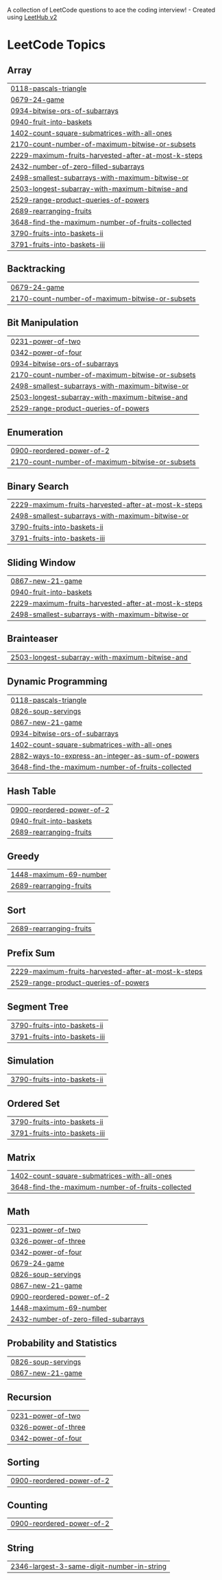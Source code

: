 A collection of LeetCode questions to ace the coding interview! - Created using [LeetHub v2](https://github.com/arunbhardwaj/LeetHub-2.0)
<!---LeetCode Topics Start-->
# LeetCode Topics
## Array
|  |
| ------- |
| [0118-pascals-triangle](https://github.com/Manya104/Assignment_BTech2026_2201920130098_DSA/tree/master/0118-pascals-triangle) |
| [0679-24-game](https://github.com/Manya104/Assignment_BTech2026_2201920130098_DSA/tree/master/0679-24-game) |
| [0934-bitwise-ors-of-subarrays](https://github.com/Manya104/Assignment_BTech2026_2201920130098_DSA/tree/master/0934-bitwise-ors-of-subarrays) |
| [0940-fruit-into-baskets](https://github.com/Manya104/Assignment_BTech2026_2201920130098_DSA/tree/master/0940-fruit-into-baskets) |
| [1402-count-square-submatrices-with-all-ones](https://github.com/Manya104/Assignment_BTech2026_2201920130098_DSA/tree/master/1402-count-square-submatrices-with-all-ones) |
| [2170-count-number-of-maximum-bitwise-or-subsets](https://github.com/Manya104/Assignment_BTech2026_2201920130098_DSA/tree/master/2170-count-number-of-maximum-bitwise-or-subsets) |
| [2229-maximum-fruits-harvested-after-at-most-k-steps](https://github.com/Manya104/Assignment_BTech2026_2201920130098_DSA/tree/master/2229-maximum-fruits-harvested-after-at-most-k-steps) |
| [2432-number-of-zero-filled-subarrays](https://github.com/Manya104/Assignment_BTech2026_2201920130098_DSA/tree/master/2432-number-of-zero-filled-subarrays) |
| [2498-smallest-subarrays-with-maximum-bitwise-or](https://github.com/Manya104/Assignment_BTech2026_2201920130098_DSA/tree/master/2498-smallest-subarrays-with-maximum-bitwise-or) |
| [2503-longest-subarray-with-maximum-bitwise-and](https://github.com/Manya104/Assignment_BTech2026_2201920130098_DSA/tree/master/2503-longest-subarray-with-maximum-bitwise-and) |
| [2529-range-product-queries-of-powers](https://github.com/Manya104/Assignment_BTech2026_2201920130098_DSA/tree/master/2529-range-product-queries-of-powers) |
| [2689-rearranging-fruits](https://github.com/Manya104/Assignment_BTech2026_2201920130098_DSA/tree/master/2689-rearranging-fruits) |
| [3648-find-the-maximum-number-of-fruits-collected](https://github.com/Manya104/Assignment_BTech2026_2201920130098_DSA/tree/master/3648-find-the-maximum-number-of-fruits-collected) |
| [3790-fruits-into-baskets-ii](https://github.com/Manya104/Assignment_BTech2026_2201920130098_DSA/tree/master/3790-fruits-into-baskets-ii) |
| [3791-fruits-into-baskets-iii](https://github.com/Manya104/Assignment_BTech2026_2201920130098_DSA/tree/master/3791-fruits-into-baskets-iii) |
## Backtracking
|  |
| ------- |
| [0679-24-game](https://github.com/Manya104/Assignment_BTech2026_2201920130098_DSA/tree/master/0679-24-game) |
| [2170-count-number-of-maximum-bitwise-or-subsets](https://github.com/Manya104/Assignment_BTech2026_2201920130098_DSA/tree/master/2170-count-number-of-maximum-bitwise-or-subsets) |
## Bit Manipulation
|  |
| ------- |
| [0231-power-of-two](https://github.com/Manya104/Assignment_BTech2026_2201920130098_DSA/tree/master/0231-power-of-two) |
| [0342-power-of-four](https://github.com/Manya104/Assignment_BTech2026_2201920130098_DSA/tree/master/0342-power-of-four) |
| [0934-bitwise-ors-of-subarrays](https://github.com/Manya104/Assignment_BTech2026_2201920130098_DSA/tree/master/0934-bitwise-ors-of-subarrays) |
| [2170-count-number-of-maximum-bitwise-or-subsets](https://github.com/Manya104/Assignment_BTech2026_2201920130098_DSA/tree/master/2170-count-number-of-maximum-bitwise-or-subsets) |
| [2498-smallest-subarrays-with-maximum-bitwise-or](https://github.com/Manya104/Assignment_BTech2026_2201920130098_DSA/tree/master/2498-smallest-subarrays-with-maximum-bitwise-or) |
| [2503-longest-subarray-with-maximum-bitwise-and](https://github.com/Manya104/Assignment_BTech2026_2201920130098_DSA/tree/master/2503-longest-subarray-with-maximum-bitwise-and) |
| [2529-range-product-queries-of-powers](https://github.com/Manya104/Assignment_BTech2026_2201920130098_DSA/tree/master/2529-range-product-queries-of-powers) |
## Enumeration
|  |
| ------- |
| [0900-reordered-power-of-2](https://github.com/Manya104/Assignment_BTech2026_2201920130098_DSA/tree/master/0900-reordered-power-of-2) |
| [2170-count-number-of-maximum-bitwise-or-subsets](https://github.com/Manya104/Assignment_BTech2026_2201920130098_DSA/tree/master/2170-count-number-of-maximum-bitwise-or-subsets) |
## Binary Search
|  |
| ------- |
| [2229-maximum-fruits-harvested-after-at-most-k-steps](https://github.com/Manya104/Assignment_BTech2026_2201920130098_DSA/tree/master/2229-maximum-fruits-harvested-after-at-most-k-steps) |
| [2498-smallest-subarrays-with-maximum-bitwise-or](https://github.com/Manya104/Assignment_BTech2026_2201920130098_DSA/tree/master/2498-smallest-subarrays-with-maximum-bitwise-or) |
| [3790-fruits-into-baskets-ii](https://github.com/Manya104/Assignment_BTech2026_2201920130098_DSA/tree/master/3790-fruits-into-baskets-ii) |
| [3791-fruits-into-baskets-iii](https://github.com/Manya104/Assignment_BTech2026_2201920130098_DSA/tree/master/3791-fruits-into-baskets-iii) |
## Sliding Window
|  |
| ------- |
| [0867-new-21-game](https://github.com/Manya104/Assignment_BTech2026_2201920130098_DSA/tree/master/0867-new-21-game) |
| [0940-fruit-into-baskets](https://github.com/Manya104/Assignment_BTech2026_2201920130098_DSA/tree/master/0940-fruit-into-baskets) |
| [2229-maximum-fruits-harvested-after-at-most-k-steps](https://github.com/Manya104/Assignment_BTech2026_2201920130098_DSA/tree/master/2229-maximum-fruits-harvested-after-at-most-k-steps) |
| [2498-smallest-subarrays-with-maximum-bitwise-or](https://github.com/Manya104/Assignment_BTech2026_2201920130098_DSA/tree/master/2498-smallest-subarrays-with-maximum-bitwise-or) |
## Brainteaser
|  |
| ------- |
| [2503-longest-subarray-with-maximum-bitwise-and](https://github.com/Manya104/Assignment_BTech2026_2201920130098_DSA/tree/master/2503-longest-subarray-with-maximum-bitwise-and) |
## Dynamic Programming
|  |
| ------- |
| [0118-pascals-triangle](https://github.com/Manya104/Assignment_BTech2026_2201920130098_DSA/tree/master/0118-pascals-triangle) |
| [0826-soup-servings](https://github.com/Manya104/Assignment_BTech2026_2201920130098_DSA/tree/master/0826-soup-servings) |
| [0867-new-21-game](https://github.com/Manya104/Assignment_BTech2026_2201920130098_DSA/tree/master/0867-new-21-game) |
| [0934-bitwise-ors-of-subarrays](https://github.com/Manya104/Assignment_BTech2026_2201920130098_DSA/tree/master/0934-bitwise-ors-of-subarrays) |
| [1402-count-square-submatrices-with-all-ones](https://github.com/Manya104/Assignment_BTech2026_2201920130098_DSA/tree/master/1402-count-square-submatrices-with-all-ones) |
| [2882-ways-to-express-an-integer-as-sum-of-powers](https://github.com/Manya104/Assignment_BTech2026_2201920130098_DSA/tree/master/2882-ways-to-express-an-integer-as-sum-of-powers) |
| [3648-find-the-maximum-number-of-fruits-collected](https://github.com/Manya104/Assignment_BTech2026_2201920130098_DSA/tree/master/3648-find-the-maximum-number-of-fruits-collected) |
## Hash Table
|  |
| ------- |
| [0900-reordered-power-of-2](https://github.com/Manya104/Assignment_BTech2026_2201920130098_DSA/tree/master/0900-reordered-power-of-2) |
| [0940-fruit-into-baskets](https://github.com/Manya104/Assignment_BTech2026_2201920130098_DSA/tree/master/0940-fruit-into-baskets) |
| [2689-rearranging-fruits](https://github.com/Manya104/Assignment_BTech2026_2201920130098_DSA/tree/master/2689-rearranging-fruits) |
## Greedy
|  |
| ------- |
| [1448-maximum-69-number](https://github.com/Manya104/Assignment_BTech2026_2201920130098_DSA/tree/master/1448-maximum-69-number) |
| [2689-rearranging-fruits](https://github.com/Manya104/Assignment_BTech2026_2201920130098_DSA/tree/master/2689-rearranging-fruits) |
## Sort
|  |
| ------- |
| [2689-rearranging-fruits](https://github.com/Manya104/Assignment_BTech2026_2201920130098_DSA/tree/master/2689-rearranging-fruits) |
## Prefix Sum
|  |
| ------- |
| [2229-maximum-fruits-harvested-after-at-most-k-steps](https://github.com/Manya104/Assignment_BTech2026_2201920130098_DSA/tree/master/2229-maximum-fruits-harvested-after-at-most-k-steps) |
| [2529-range-product-queries-of-powers](https://github.com/Manya104/Assignment_BTech2026_2201920130098_DSA/tree/master/2529-range-product-queries-of-powers) |
## Segment Tree
|  |
| ------- |
| [3790-fruits-into-baskets-ii](https://github.com/Manya104/Assignment_BTech2026_2201920130098_DSA/tree/master/3790-fruits-into-baskets-ii) |
| [3791-fruits-into-baskets-iii](https://github.com/Manya104/Assignment_BTech2026_2201920130098_DSA/tree/master/3791-fruits-into-baskets-iii) |
## Simulation
|  |
| ------- |
| [3790-fruits-into-baskets-ii](https://github.com/Manya104/Assignment_BTech2026_2201920130098_DSA/tree/master/3790-fruits-into-baskets-ii) |
## Ordered Set
|  |
| ------- |
| [3790-fruits-into-baskets-ii](https://github.com/Manya104/Assignment_BTech2026_2201920130098_DSA/tree/master/3790-fruits-into-baskets-ii) |
| [3791-fruits-into-baskets-iii](https://github.com/Manya104/Assignment_BTech2026_2201920130098_DSA/tree/master/3791-fruits-into-baskets-iii) |
## Matrix
|  |
| ------- |
| [1402-count-square-submatrices-with-all-ones](https://github.com/Manya104/Assignment_BTech2026_2201920130098_DSA/tree/master/1402-count-square-submatrices-with-all-ones) |
| [3648-find-the-maximum-number-of-fruits-collected](https://github.com/Manya104/Assignment_BTech2026_2201920130098_DSA/tree/master/3648-find-the-maximum-number-of-fruits-collected) |
## Math
|  |
| ------- |
| [0231-power-of-two](https://github.com/Manya104/Assignment_BTech2026_2201920130098_DSA/tree/master/0231-power-of-two) |
| [0326-power-of-three](https://github.com/Manya104/Assignment_BTech2026_2201920130098_DSA/tree/master/0326-power-of-three) |
| [0342-power-of-four](https://github.com/Manya104/Assignment_BTech2026_2201920130098_DSA/tree/master/0342-power-of-four) |
| [0679-24-game](https://github.com/Manya104/Assignment_BTech2026_2201920130098_DSA/tree/master/0679-24-game) |
| [0826-soup-servings](https://github.com/Manya104/Assignment_BTech2026_2201920130098_DSA/tree/master/0826-soup-servings) |
| [0867-new-21-game](https://github.com/Manya104/Assignment_BTech2026_2201920130098_DSA/tree/master/0867-new-21-game) |
| [0900-reordered-power-of-2](https://github.com/Manya104/Assignment_BTech2026_2201920130098_DSA/tree/master/0900-reordered-power-of-2) |
| [1448-maximum-69-number](https://github.com/Manya104/Assignment_BTech2026_2201920130098_DSA/tree/master/1448-maximum-69-number) |
| [2432-number-of-zero-filled-subarrays](https://github.com/Manya104/Assignment_BTech2026_2201920130098_DSA/tree/master/2432-number-of-zero-filled-subarrays) |
## Probability and Statistics
|  |
| ------- |
| [0826-soup-servings](https://github.com/Manya104/Assignment_BTech2026_2201920130098_DSA/tree/master/0826-soup-servings) |
| [0867-new-21-game](https://github.com/Manya104/Assignment_BTech2026_2201920130098_DSA/tree/master/0867-new-21-game) |
## Recursion
|  |
| ------- |
| [0231-power-of-two](https://github.com/Manya104/Assignment_BTech2026_2201920130098_DSA/tree/master/0231-power-of-two) |
| [0326-power-of-three](https://github.com/Manya104/Assignment_BTech2026_2201920130098_DSA/tree/master/0326-power-of-three) |
| [0342-power-of-four](https://github.com/Manya104/Assignment_BTech2026_2201920130098_DSA/tree/master/0342-power-of-four) |
## Sorting
|  |
| ------- |
| [0900-reordered-power-of-2](https://github.com/Manya104/Assignment_BTech2026_2201920130098_DSA/tree/master/0900-reordered-power-of-2) |
## Counting
|  |
| ------- |
| [0900-reordered-power-of-2](https://github.com/Manya104/Assignment_BTech2026_2201920130098_DSA/tree/master/0900-reordered-power-of-2) |
## String
|  |
| ------- |
| [2346-largest-3-same-digit-number-in-string](https://github.com/Manya104/Assignment_BTech2026_2201920130098_DSA/tree/master/2346-largest-3-same-digit-number-in-string) |
<!---LeetCode Topics End-->